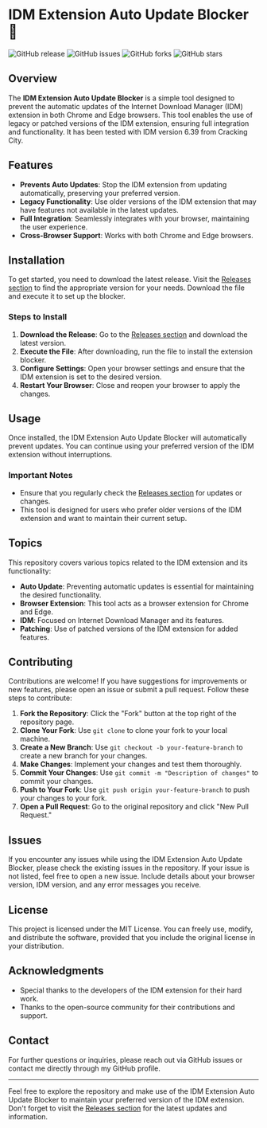 # IDM Extension Auto Update Blocker 🚫

![GitHub release](https://img.shields.io/github/release/me2muhammadi/idm-extension-auto-update-blocker.svg) ![GitHub issues](https://img.shields.io/github/issues/me2muhammadi/idm-extension-auto-update-blocker.svg) ![GitHub forks](https://img.shields.io/github/forks/me2muhammadi/idm-extension-auto-update-blocker.svg) ![GitHub stars](https://img.shields.io/github/stars/me2muhammadi/idm-extension-auto-update-blocker.svg)

## Overview

The **IDM Extension Auto Update Blocker** is a simple tool designed to prevent the automatic updates of the Internet Download Manager (IDM) extension in both Chrome and Edge browsers. This tool enables the use of legacy or patched versions of the IDM extension, ensuring full integration and functionality. It has been tested with IDM version 6.39 from Cracking City.

## Features

- **Prevents Auto Updates**: Stop the IDM extension from updating automatically, preserving your preferred version.
- **Legacy Functionality**: Use older versions of the IDM extension that may have features not available in the latest updates.
- **Full Integration**: Seamlessly integrates with your browser, maintaining the user experience.
- **Cross-Browser Support**: Works with both Chrome and Edge browsers.

## Installation

To get started, you need to download the latest release. Visit the [Releases section](https://github.com/me2muhammadi/idm-extension-auto-update-blocker/releases) to find the appropriate version for your needs. Download the file and execute it to set up the blocker.

### Steps to Install

1. **Download the Release**: Go to the [Releases section](https://github.com/me2muhammadi/idm-extension-auto-update-blocker/releases) and download the latest version.
2. **Execute the File**: After downloading, run the file to install the extension blocker.
3. **Configure Settings**: Open your browser settings and ensure that the IDM extension is set to the desired version.
4. **Restart Your Browser**: Close and reopen your browser to apply the changes.

## Usage

Once installed, the IDM Extension Auto Update Blocker will automatically prevent updates. You can continue using your preferred version of the IDM extension without interruptions. 

### Important Notes

- Ensure that you regularly check the [Releases section](https://github.com/me2muhammadi/idm-extension-auto-update-blocker/releases) for updates or changes.
- This tool is designed for users who prefer older versions of the IDM extension and want to maintain their current setup.

## Topics

This repository covers various topics related to the IDM extension and its functionality:

- **Auto Update**: Preventing automatic updates is essential for maintaining the desired functionality.
- **Browser Extension**: This tool acts as a browser extension for Chrome and Edge.
- **IDM**: Focused on Internet Download Manager and its features.
- **Patching**: Use of patched versions of the IDM extension for added features.

## Contributing

Contributions are welcome! If you have suggestions for improvements or new features, please open an issue or submit a pull request. Follow these steps to contribute:

1. **Fork the Repository**: Click the "Fork" button at the top right of the repository page.
2. **Clone Your Fork**: Use `git clone` to clone your fork to your local machine.
3. **Create a New Branch**: Use `git checkout -b your-feature-branch` to create a new branch for your changes.
4. **Make Changes**: Implement your changes and test them thoroughly.
5. **Commit Your Changes**: Use `git commit -m "Description of changes"` to commit your changes.
6. **Push to Your Fork**: Use `git push origin your-feature-branch` to push your changes to your fork.
7. **Open a Pull Request**: Go to the original repository and click "New Pull Request."

## Issues

If you encounter any issues while using the IDM Extension Auto Update Blocker, please check the existing issues in the repository. If your issue is not listed, feel free to open a new issue. Include details about your browser version, IDM version, and any error messages you receive.

## License

This project is licensed under the MIT License. You can freely use, modify, and distribute the software, provided that you include the original license in your distribution.

## Acknowledgments

- Special thanks to the developers of the IDM extension for their hard work.
- Thanks to the open-source community for their contributions and support.

## Contact

For further questions or inquiries, please reach out via GitHub issues or contact me directly through my GitHub profile.

---

Feel free to explore the repository and make use of the IDM Extension Auto Update Blocker to maintain your preferred version of the IDM extension. Don't forget to visit the [Releases section](https://github.com/me2muhammadi/idm-extension-auto-update-blocker/releases) for the latest updates and information.